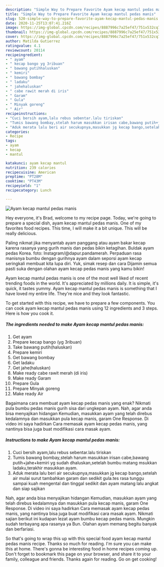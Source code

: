 ```yaml
---
description: "Simple Way to Prepare Favorite Ayam kecap mantul pedas manis"
title: "Simple Way to Prepare Favorite Ayam kecap mantul pedas manis"
slug: 520-simple-way-to-prepare-favorite-ayam-kecap-mantul-pedas-manis
date: 2020-11-25T13:07:41.216Z
image: https://img-global.cpcdn.com/recipes/8887996c7a25ef47/751x532cq70/ayam-kecap-mantul-pedas-manis-foto-resep-utama.jpg
thumbnail: https://img-global.cpcdn.com/recipes/8887996c7a25ef47/751x532cq70/ayam-kecap-mantul-pedas-manis-foto-resep-utama.jpg
cover: https://img-global.cpcdn.com/recipes/8887996c7a25ef47/751x532cq70/ayam-kecap-mantul-pedas-manis-foto-resep-utama.jpg
author: Matilda Gutierrez
ratingvalue: 4.1
reviewcount: 20114
recipeingredient:
- " ayam"
- " kecap bango yg 3ribuan"
- " bawang putihhaluskan"
- " kemiri"
- " bawang bombay"
- " ladaku"
- " jahehaluskan"
- " cabe rawit merah di iris"
- " Garam"
- " Gula"
- " Minyak goreng"
- " Air"
recipeinstructions:
- "Cuci bersih ayam,lalu rebus sebentar.lalu tiriskan"
- "Tumis bawang bombay,stelah harum masukkan irisan cabe,bawang putih+jahe+kemiri yg sudah dhaluskan,setelah bumbu matang msukkan ladaku,terakhir masukkan ayam."
- "Aduk merata lalu beri air secukupnya,masukkan jg kecap bango,setelah air mulai surut tambahkan garam dan sedikit gula.tes rasa tunggu sampai kuah mengental dan tinggal sedikit dan ayam matang lalu angkat dan siap sajikan"
categories:
- Recipe
tags:
- ayam
- kecap
- mantul

katakunci: ayam kecap mantul 
nutrition: 239 calories
recipecuisine: American
preptime: "PT28M"
cooktime: "PT43M"
recipeyield: "1"
recipecategory: Lunch

---
```



![Ayam kecap mantul pedas manis](https://img-global.cpcdn.com/recipes/8887996c7a25ef47/751x532cq70/ayam-kecap-mantul-pedas-manis-foto-resep-utama.jpg)

Hey everyone, it's Brad, welcome to my recipe page. Today, we're going to prepare a special dish, ayam kecap mantul pedas manis. One of my favorites food recipes. This time, I will make it a bit unique. This will be really delicious.

Paling nikmat jika menyantab ayam panggang atau ayam bakar kecap karena rasanya yang gurih manis dan pedas bikin ketagihan. Buldak ayam pedas Korea. foto: Instagram/@dapur.pandamerah. Perpaduan rasa manisnya bumbu dengan gurihnya ayam dalam seporsi ayam kecap seringkali membuat kita lupa diri. Yuk, simak resep dan cara Dijamin semua pasti suka dengan olahan ayam kecap pedas manis yang kamu bikin!

Ayam kecap mantul pedas manis is one of the most well liked of recent trending foods in the world. It's appreciated by millions daily. It is simple, it's quick, it tastes yummy. Ayam kecap mantul pedas manis is something that I have loved my entire life. They're nice and they look fantastic.


To get started with this recipe, we have to prepare a few components. You can cook ayam kecap mantul pedas manis using 12 ingredients and 3 steps. Here is how you cook it.

<!--inarticleads1-->

##### The ingredients needed to make Ayam kecap mantul pedas manis:

1. Get  ayam
1. Prepare  kecap bango (yg 3ribuan)
1. Take  bawang putih(haluskan)
1. Prepare  kemiri
1. Get  bawang bombay
1. Get  ladaku
1. Get  jahe(haluskan)
1. Make ready  cabe rawit merah (di iris)
1. Make ready  Garam
1. Prepare  Gula
1. Prepare  Minyak goreng
1. Make ready  Air


Bagaimana cara membuat ayam kecap pedas manis yang enak? Nikmati pula bumbu pedas manis gurih sisa dari ungkepan ayam. Nah, agar anda bisa menyajikan hidangan Kemudian, masukkan ayam yang telah direbus kedalamnya dan masukkan pula kecap manis, garam One Response. Di video ini saya hadirkan Cara memasak ayam kecap pedas manis, yang nantinya bisa juga buat modifikasi cara masak ayam. 

<!--inarticleads2-->

##### Instructions to make Ayam kecap mantul pedas manis:

1. Cuci bersih ayam,lalu rebus sebentar.lalu tiriskan
1. Tumis bawang bombay,stelah harum masukkan irisan cabe,bawang putih+jahe+kemiri yg sudah dhaluskan,setelah bumbu matang msukkan ladaku,terakhir masukkan ayam.
1. Aduk merata lalu beri air secukupnya,masukkan jg kecap bango,setelah air mulai surut tambahkan garam dan sedikit gula.tes rasa tunggu sampai kuah mengental dan tinggal sedikit dan ayam matang lalu angkat dan siap sajikan


Nah, agar anda bisa menyajikan hidangan Kemudian, masukkan ayam yang telah direbus kedalamnya dan masukkan pula kecap manis, garam One Response. Di video ini saya hadirkan Cara memasak ayam kecap pedas manis, yang nantinya bisa juga buat modifikasi cara masak ayam. Nikmati sajian berikut ini kudapan lezat ayam bumbu kecap pedas manis. Mungkin sudah terbayang apa rasanya ya Bun. Olahan ayam memang begitu banyak dan berfariasi. 

So that's going to wrap this up with this special food ayam kecap mantul pedas manis recipe. Thanks so much for reading. I'm sure you can make this at home. There's gonna be interesting food in home recipes coming up. Don't forget to bookmark this page on your browser, and share it to your family, colleague and friends. Thanks again for reading. Go on get cooking!
